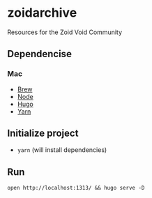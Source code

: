 # zoidarchive

Resources for the Zoid Void Community

## Dependencise

### Mac

- [Brew](https://brew.sh/)
- [Node](https://formulae.brew.sh/formula/node)
- [Hugo](https://gohugo.io/getting-started/installing/)
- [Yarn](https://classic.yarnpkg.com/lang/en/docs/install/#mac-stable)

## Initialize project

- `yarn` (will install dependencies)

## Run

`open http://localhost:1313/ && hugo serve -D`
